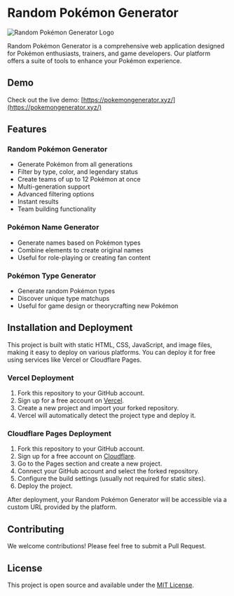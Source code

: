 # Random Pokémon Generator

![Random Pokémon Generator Logo](https://pokemongenerator.xyz/static/image.png)

Random Pokémon Generator is a comprehensive web application designed for Pokémon enthusiasts, trainers, and game developers. Our platform offers a suite of tools to enhance your Pokémon experience.

## Demo

Check out the live demo: [https://pokemongenerator.xyz/](https://pokemongenerator.xyz/)

## Features

### Random Pokémon Generator

- Generate Pokémon from all generations
- Filter by type, color, and legendary status
- Create teams of up to 12 Pokémon at once
- Multi-generation support
- Advanced filtering options
- Instant results
- Team building functionality

### Pokémon Name Generator

- Generate names based on Pokémon types
- Combine elements to create original names
- Useful for role-playing or creating fan content

### Pokémon Type Generator

- Generate random Pokémon types
- Discover unique type matchups
- Useful for game design or theorycrafting new Pokémon

## Installation and Deployment

This project is built with static HTML, CSS, JavaScript, and image files, making it easy to deploy on various platforms. You can deploy it for free using services like Vercel or Cloudflare Pages.

### Vercel Deployment

1. Fork this repository to your GitHub account.
2. Sign up for a free account on [Vercel](https://vercel.com/).
3. Create a new project and import your forked repository.
4. Vercel will automatically detect the project type and deploy it.

### Cloudflare Pages Deployment

1. Fork this repository to your GitHub account.
2. Sign up for a free account on [Cloudflare](https://www.cloudflare.com/).
3. Go to the Pages section and create a new project.
4. Connect your GitHub account and select the forked repository.
5. Configure the build settings (usually not required for static sites).
6. Deploy the project.

After deployment, your Random Pokémon Generator will be accessible via a custom URL provided by the platform.

## Contributing

We welcome contributions! Please feel free to submit a Pull Request.

## License

This project is open source and available under the [MIT License](LICENSE).
